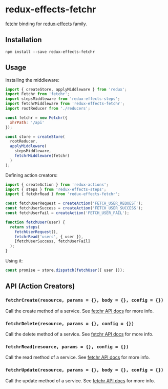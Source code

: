 # redux-effects-fetchr

[fetchr](https://www.npmjs.com/package/fetchr)
binding for
[redux-effects](https://www.npmjs.com/package/redux-effects)
family.

## Installation

```
npm install --save redux-effects-fetchr
```

## Usage

Installing the middleware:

```javascript
import { createStore, applyMiddleware } from 'redux';
import Fetchr from 'fetchr';
import stepsMiddleware from 'redux-effects-steps';
import fetchrMiddleware from 'redux-effects-fetchr';
import rootReducer from './reducers';

const fetchr = new Fetchr({
  xhrPath: '/api'
});

const store = createStore(
  rootReducer,
  applyMiddleware(
    stepsMiddleware,
    fetchrMiddleware(fetchr)
  )
);
```

Defining action creators:

```javascript
import { createAction } from 'redux-actions';
import { steps } from 'redux-effects-steps';
import { fetchrRead } from 'redux-effects-fetchr';

const fetchUserRequest = createAction('FETCH_USER_REQUEST');
const fetchUserSuccess = createAction('FETCH_USER_SUCCESS');
const fetchUserFail = createAction('FETCH_USER_FAIL');

function fetchUser(user) {
  return steps(
    fetchUserRequest(),
    fetchrRead('users', { user }),
    [fetchUserSuccess, fetchUserFail]
  );
}
```

Using it:

```javascript
const promise = store.dispatch(fetchUser({ user }));
```

## API (Action Creators)

### `fetchrCreate(resource, params = {}, body = {}, config = {})`

Call the create method of a service. See
[fetchr API docs](https://github.com/yahoo/fetchr/blob/master/docs/fetchr.md#createresource-params-body-config-callback)
for more info.

### `fetchrDelete(resource, params = {}, config = {})`

Call the delete method of a service. See
[fetchr API docs](https://github.com/yahoo/fetchr/blob/master/docs/fetchr.md#deleteresource-params-config-callback)
for more info.

### `fetchrRead(resource, params = {}, config = {})`

Call the read method of a service. See
[fetchr API docs](https://github.com/yahoo/fetchr/blob/master/docs/fetchr.md#readresource-params-config-callback)
for more info.

### `fetchrUpdate(resource, params = {}, body = {}, config = {})`

Call the update method of a service. See
[fetchr API docs](https://github.com/yahoo/fetchr/blob/master/docs/fetchr.md#updateresource-params-body-config-callback)
for more info.
